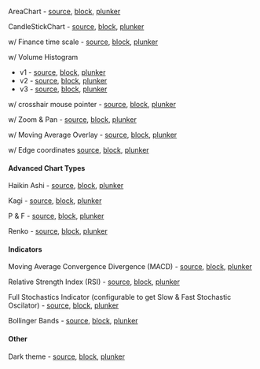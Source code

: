 
AreaChart - [source](https://gist.github.com/rrag/b9658ffa431f1ffb8d6b), [block](http://bl.ocks.org/rrag/b9658ffa431f1ffb8d6b), [plunker](http://plnkr.co/edit/gist:b9658ffa431f1ffb8d6b?p=preview)

CandleStickChart - [source](https://gist.github.com/rrag/b13b739458e65ff93f4a), [block](http://bl.ocks.org/rrag/b13b739458e65ff93f4a), [plunker](http://plnkr.co/edit/gist:b13b739458e65ff93f4a?p=preview)

w/ Finance time scale - [source](https://gist.github.com/rrag/1eac0cb78f27b31415ac), [block](http://bl.ocks.org/rrag/1eac0cb78f27b31415ac), [plunker](http://plnkr.co/edit/gist:1eac0cb78f27b31415ac?p=preview)

w/ Volume Histogram
- v1 - [source](https://gist.github.com/rrag/88cd65baa331d57caa83), [block](http://bl.ocks.org/rrag/88cd65baa331d57caa83), [plunker](http://plnkr.co/edit/gist:88cd65baa331d57caa83?p=preview)
- v2 - [source](https://gist.github.com/rrag/0a54ca33b05001f17f8f), [block](http://bl.ocks.org/rrag/0a54ca33b05001f17f8f), [plunker](http://plnkr.co/edit/gist:0a54ca33b05001f17f8f?p=preview)
- v3 - [source](https://gist.github.com/rrag/2dc9dd83567cd41c830a), [block](http://bl.ocks.org/rrag/2dc9dd83567cd41c830a), [plunker](http://plnkr.co/edit/gist:2dc9dd83567cd41c830a?p=preview)

w/ crosshair mouse pointer - [source](https://gist.github.com/rrag/261fa4bc7b67536eb789), [block](http://bl.ocks.org/rrag/261fa4bc7b67536eb789), [plunker](http://plnkr.co/edit/gist:261fa4bc7b67536eb789?p=preview)

w/ Zoom & Pan - [source](https://gist.github.com/rrag/a8465abe0061df1b7976), [block](http://bl.ocks.org/rrag/a8465abe0061df1b7976), [plunker](http://plnkr.co/edit/gist:a8465abe0061df1b7976?p=preview)

w/ Moving Average Overlay - [source](https://gist.github.com/rrag/a27298bb7ae613d48ba2), [block](http://bl.ocks.org/rrag/a27298bb7ae613d48ba2), [plunker](http://plnkr.co/edit/gist:a27298bb7ae613d48ba2?p=preview)

w/ Edge coordinates [source](https://gist.github.com/rrag/70ea3fe28ad35bf3ed4c), [block](http://bl.ocks.org/rrag/70ea3fe28ad35bf3ed4c), [plunker](http://plnkr.co/edit/gist:70ea3fe28ad35bf3ed4c?p=preview)

#### Advanced Chart Types
Haikin Ashi - [source](https://gist.github.com/rrag/51379c24e9751d46dcea), [block](http://bl.ocks.org/rrag/51379c24e9751d46dcea), [plunker](http://plnkr.co/edit/gist:51379c24e9751d46dcea?p=preview)

Kagi - [source](https://gist.github.com/rrag/d1e5b75ac12f754bb21d), [block](http://bl.ocks.org/rrag/d1e5b75ac12f754bb21d), [plunker](http://plnkr.co/edit/gist:d1e5b75ac12f754bb21d?p=preview)

P & F - [source](https://gist.github.com/rrag/d43ef867bead0f1de663), [block](http://bl.ocks.org/rrag/d43ef867bead0f1de663), [plunker](http://plnkr.co/edit/gist:d43ef867bead0f1de663?p=preview)

Renko - [source](https://gist.github.com/rrag/df51fa445c26e123beb9), [block](http://bl.ocks.org/rrag/df51fa445c26e123beb9), [plunker](http://plnkr.co/edit/gist:df51fa445c26e123beb9?p=preview)

#### Indicators

Moving Average Convergence Divergence (MACD) - [source](https://gist.github.com/rrag/109a2b8021689e1ffc79), [block](http://bl.ocks.org/rrag/109a2b8021689e1ffc79), [plunker](http://plnkr.co/edit/gist:109a2b8021689e1ffc79?p=preview)

Relative Strength Index (RSI) - [source](https://gist.github.com/rrag/78817a1ccf0a450eed0c), [block](http://bl.ocks.org/rrag/78817a1ccf0a450eed0c), [plunker](http://plnkr.co/edit/gist:78817a1ccf0a450eed0c?p=preview)

Full Stochastics Indicator (configurable to get Slow & Fast Stochastic Oscilator) - [source](https://gist.github.com/rrag/3957c24595cc025eb3ef), [block](http://bl.ocks.org/rrag/3957c24595cc025eb3ef), [plunker](http://plnkr.co/edit/gist:3957c24595cc025eb3ef?p=preview)

Bollinger Bands - [source](https://gist.github.com/rrag/b993d5fcc5c09dd66a6e), [block](http://bl.ocks.org/rrag/b993d5fcc5c09dd66a6e), [plunker](http://plnkr.co/edit/gist:b993d5fcc5c09dd66a6e?p=preview)


#### Other

Dark theme - [source](https://gist.github.com/rrag/23dd469fe32d7fc1977c), [block](http://bl.ocks.org/rrag/23dd469fe32d7fc1977c), [plunker](http://plnkr.co/edit/gist:23dd469fe32d7fc1977c?p=preview)